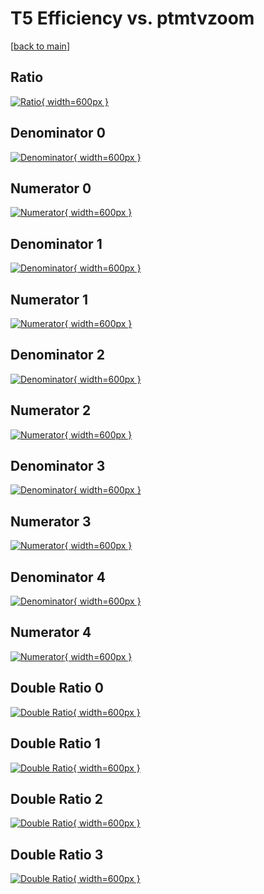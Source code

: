 # T5 Efficiency vs. ptmtvzoom

[[back to main](./)]



## Ratio

[![Ratio](../mtv/var/T5_xtr_321_0_eff_ptmtvzoom.png){ width=600px }](../mtv/var/T5_xtr_321_0_eff_ptmtvzoom.pdf)

## Denominator 0

[![Denominator](../mtv/den/T5_xtr_321_0_eff_ptmtvzoom_den0.png){ width=600px }](../mtv/den/T5_xtr_321_0_eff_ptmtvzoom_den0.pdf)

## Numerator 0

[![Numerator](../mtv/num/T5_xtr_321_0_eff_ptmtvzoom_num0.png){ width=600px }](../mtv/num/T5_xtr_321_0_eff_ptmtvzoom_num0.pdf)

## Denominator 1

[![Denominator](../mtv/den/T5_xtr_321_0_eff_ptmtvzoom_den1.png){ width=600px }](../mtv/den/T5_xtr_321_0_eff_ptmtvzoom_den1.pdf)

## Numerator 1

[![Numerator](../mtv/num/T5_xtr_321_0_eff_ptmtvzoom_num1.png){ width=600px }](../mtv/num/T5_xtr_321_0_eff_ptmtvzoom_num1.pdf)

## Denominator 2

[![Denominator](../mtv/den/T5_xtr_321_0_eff_ptmtvzoom_den2.png){ width=600px }](../mtv/den/T5_xtr_321_0_eff_ptmtvzoom_den2.pdf)

## Numerator 2

[![Numerator](../mtv/num/T5_xtr_321_0_eff_ptmtvzoom_num2.png){ width=600px }](../mtv/num/T5_xtr_321_0_eff_ptmtvzoom_num2.pdf)

## Denominator 3

[![Denominator](../mtv/den/T5_xtr_321_0_eff_ptmtvzoom_den3.png){ width=600px }](../mtv/den/T5_xtr_321_0_eff_ptmtvzoom_den3.pdf)

## Numerator 3

[![Numerator](../mtv/num/T5_xtr_321_0_eff_ptmtvzoom_num3.png){ width=600px }](../mtv/num/T5_xtr_321_0_eff_ptmtvzoom_num3.pdf)

## Denominator 4

[![Denominator](../mtv/den/T5_xtr_321_0_eff_ptmtvzoom_den4.png){ width=600px }](../mtv/den/T5_xtr_321_0_eff_ptmtvzoom_den4.pdf)

## Numerator 4

[![Numerator](../mtv/num/T5_xtr_321_0_eff_ptmtvzoom_num4.png){ width=600px }](../mtv/num/T5_xtr_321_0_eff_ptmtvzoom_num4.pdf)

## Double Ratio 0

[![Double Ratio](../mtv/ratio/T5_xtr_321_0_eff_ptmtvzoom_ratio0.png){ width=600px }](../mtv/ratio/T5_xtr_321_0_eff_ptmtvzoom_ratio0.pdf)

## Double Ratio 1

[![Double Ratio](../mtv/ratio/T5_xtr_321_0_eff_ptmtvzoom_ratio1.png){ width=600px }](../mtv/ratio/T5_xtr_321_0_eff_ptmtvzoom_ratio1.pdf)

## Double Ratio 2

[![Double Ratio](../mtv/ratio/T5_xtr_321_0_eff_ptmtvzoom_ratio2.png){ width=600px }](../mtv/ratio/T5_xtr_321_0_eff_ptmtvzoom_ratio2.pdf)

## Double Ratio 3

[![Double Ratio](../mtv/ratio/T5_xtr_321_0_eff_ptmtvzoom_ratio3.png){ width=600px }](../mtv/ratio/T5_xtr_321_0_eff_ptmtvzoom_ratio3.pdf)


